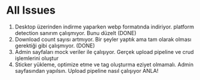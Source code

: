 # All Issues

1. Desktop üzerinden indirme yaparken webp formatında indiriyor. platform detection sanırım çalışmıyor. Bunu düzelt (DONE)
2. Download count sayısı artmıyor. Bir şeyler yaptık ama tam olarak olması gerektiği gibi çalışmıyor. (DONE)
3. Admin sayfaları mock veriler ile çalışıyor. Gerçek upload pipeline ve crud işlemlerini oluştur
4. Sticker yükleme, optimize etme ve tag oluşturma eziyet olmamalı. Admin sayfasından yapılsın. Upload pipeline nasıl çalışıyor ANLA!
